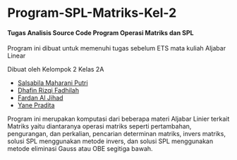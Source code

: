 # Program-SPL-Matriks-Kel-2

<h4>Tugas Analisis Source Code Program Operasi Matriks dan SPL</h4>
<p>Program ini dibuat untuk memenuhi tugas sebelum ETS mata kuliah Aljabar Linear</p>
<p>Dibuat oleh Kelompok 2 Kelas 2A</p>
<ul>
  <li><a href="https://github.com/salsabilamp3" target="blank">Salsabila Maharani Putri</a></li>
  <li><a href="https://github.com/" target="blank">Dhafin Rizqi Fadhilah</a></li>
  <li><a href="https://github.com/fardantif21" target="blank">Fardan Al Jihad</a></li>
  <li><a href="https://github.com/yanepradita" target="blank">Yane Pradita</a></li>
</ul>
<p>Program ini merupakan komputasi dari beberapa materi Aljabar Linier terkait Matriks yaitu diantaranya operasi matriks seperti pertambahan, pengurangan, dan perkalian, pencarian determinan matriks, invers matriks, solusi SPL menggunakan metode invers, dan solusi SPL menggunakan metode eliminasi Gauss atau OBE segitiga bawah.</p>
